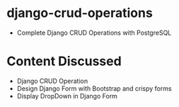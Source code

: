 # django-crud-operations

- Complete Django CRUD Operations with PostgreSQL

# Content Discussed

- Django CRUD Operation
- Design Django Form with Bootstrap and crispy forms
- Display DropDown in Django Form